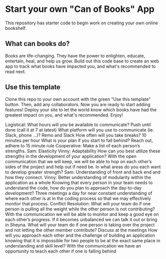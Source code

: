 # Start your own "Can of Books" App

This repository has starter code to begin work on creating your own online bookshelf.

## What can books do?

Books are life-changing. They have the power to enlighten, educate, entertain, heal, and help us grow. Build out this code base to create an web app to track what books have impacted you, and what's recommended to read next.

## Use this template

Clone this repo to your own account with the green "Use this template" button. Then, add any collaborators. Now you are ready to start adding features! Deploy your site to let the world know which books have had the greatest impact on you, and what's recommended. Enjoy!


Logistical:
What hours will you be available to communicate?  Push until done (call it at 7 at latest)
What platform will you use to communicate (ie. Slack, phone …)? Remo and Slack
How often will you take breaks? 10 minutes per hour
What is your plan if you start to fall behind? Reach out, adhere to 15 minute rule
Cooperative:
Make a list of each person’s strengths. Sam: Elasticity Vinny: Adaptability
How can you best utilize these strengths in the development of your application? With the open communication that we will keep, we will be able to hop on each other’s sides of the project and help out if need be.
In what areas do you each want to develop greater strength? Sam: Understanding of front and back end and how they connect. Vinny: Better understanding of modularity within the application as a whole
Knowing that every person in your team needs to understand the code, how do you plan to approach the day-to-day development? Three meetings a day for near constant understanding of where each other is at in the coding process so that we may effectively monitor that process.
Conflict Resolution:
What will your team do if one person is pulling all the weight while the other person is not contributing? With the communication we will be able to monitor and keep a good eye on each other’s progress. If it becomes unbalanced we can talk it out or bring in Sheyna.
What will your team do if one person is taking over the project and not letting the other member contribute? Discuss at the meetings
How will you approach each other and the challenge of building an application knowing that it is impossible for two people to be at the exact same place in understanding and skill level? With the communication we have an opportunity to teach each other if one is falling behind
